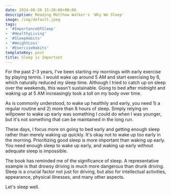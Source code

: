 ```yaml
---
date: 2024-08-20 15:20:00+00:00
description: Reading Matthew Walker's 'Why We Sleep'
image: /img/default.jpeg
tags:
- '#ImportanceOfSleep'
- '#HealthyLiving'
- '#SleepHabits'
- '#WeightLoss'
- '#ExerciseHabits'
templateKey: post
title: Sleep is Important
---
```

For the past 2-3 years, I've been starting my mornings with early exercise by playing tennis. I would wake up around 5 AM and start exercising by 6, which naturally reduced my sleep time. Although I tried to catch up on sleep over the weekends, this wasn't sustainable. Going to bed after midnight and waking up at 5 AM increasingly took a toll on my body over time.

As is commonly understood, to wake up healthily and early, you need 1) a regular routine and 2) more than 8 hours of sleep. Simply relying on willpower to wake up early was something I could do when I was younger, but it's not something that can be maintained in the long run.

These days, I focus more on going to bed early and getting enough sleep rather than merely waking up quickly. It's okay not to wake up too early in the morning. Prioritizing good sleep is more important than waking up early. You need enough sleep to wake up early, and waking up early without adequate sleep is impossible.

The book has reminded me of the significance of sleep. A representative example is that drowsy driving is much more dangerous than drunk driving. Sleep is a crucial factor not just for driving, but also for intellectual activities, appearance, physical illnesses, and many other aspects.

Let's sleep well.